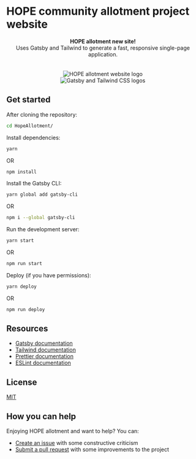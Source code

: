 # HOPE community allotment project website

<div align="center">
  <strong>HOPE allotment new site!</strong><br />
  Uses Gatsby and Tailwind to generate a fast, responsive single-page application.<br />
  <br />
  <br />
</div>

<div align="center">
  <img src="https://lewispollard.github.io/HopeAllotment/static/bigleaf-a16f66c0248dd418e05f250a43153a52.png" alt="HOPE allotment website logo"/> <br/>
  <img src="https://image.ibb.co/cJjPN7/gatsby_tailwind.png" alt="Gatsby and Tailwind CSS logos">
</div>

## Get started

After cloning the repository:

```sh
cd HopeAllotment/
```

Install dependencies:

```sh
yarn
```

OR

```sh
npm install
```

Install the Gatsby CLI:

```sh
yarn global add gatsby-cli
```

OR

```sh
npm i --global gatsby-cli
```

Run the development server:

```sh
yarn start
```

OR

```sh
npm run start
```

Deploy (if you have permissions):

```sh
yarn deploy
```

OR

```sh
npm run deploy
```

## Resources

- [Gatsby documentation](https://www.gatsbyjs.org/docs/)
- [Tailwind documentation](https://tailwindcss.com/docs/what-is-tailwind/)
- [Prettier documentation](https://prettier.io/docs/en/index.html)
- [ESLint documentation](https://eslint.org/docs/user-guide/configuring)

## License
[MIT](https://github.com/lewispollard/HopeAllotment/blob/develop/LICENSE)

## How you can help

Enjoying HOPE allotment and want to help? You can:

- [Create an issue](https://github.com/lewispollard/HopeAllotment/issues/new) with some constructive criticism
- [Submit a pull request](https://github.com/lewispollard/HopeAllotment/compare) with some improvements to the project

